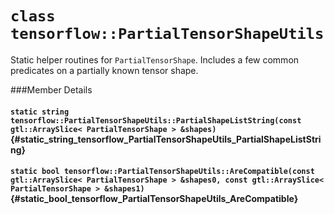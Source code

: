 # `class tensorflow::PartialTensorShapeUtils`

Static helper routines for ` PartialTensorShape `. Includes a few common predicates on a partially known tensor shape.



###Member Details

#### `static string tensorflow::PartialTensorShapeUtils::PartialShapeListString(const gtl::ArraySlice< PartialTensorShape > &shapes)` {#static_string_tensorflow_PartialTensorShapeUtils_PartialShapeListString}





#### `static bool tensorflow::PartialTensorShapeUtils::AreCompatible(const gtl::ArraySlice< PartialTensorShape > &shapes0, const gtl::ArraySlice< PartialTensorShape > &shapes1)` {#static_bool_tensorflow_PartialTensorShapeUtils_AreCompatible}




